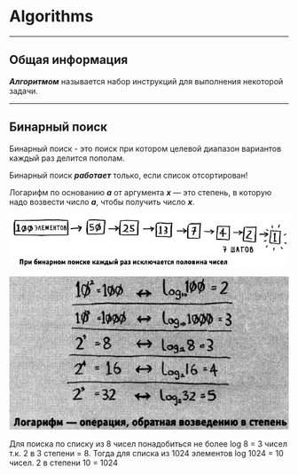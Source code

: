 # Algorithms

---
## Общая информация

***Алгоритмом*** называется набор инструкций для выполнения некоторой задачи. 

---
## Бинарный поиск

Бинарный поиск - это поиск при котором целевой диапазон вариантов каждый раз делится пополам.

Бинарный поиск ***работает*** только, если список отсортирован!

Логарифм по основанию ***a*** от аргумента ***x*** — это степень, в которую надо возвести число ***a***, чтобы получить число ***x***.

![img1](images/algoImg1.jpg) 

![img2](images/algoImg2.jpg) 

Для поиска по списку из 8 чисел понадобиться не более log 8 = 3 чисел т.к. 2 в 3 степени = 8. Тогда для списка из 1024 элементов log 1024 = 10 чисел. 2 в степени 10 = 1024

